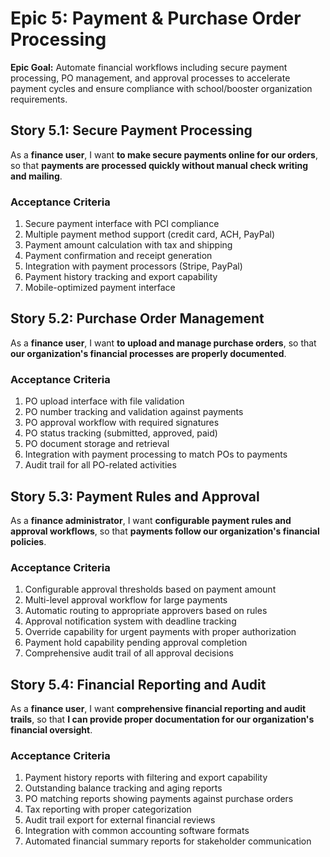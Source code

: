 # Epic 5: Payment & Purchase Order Processing

**Epic Goal:** Automate financial workflows including secure payment processing, PO management, and approval processes to accelerate payment cycles and ensure compliance with school/booster organization requirements.

## Story 5.1: Secure Payment Processing

As a **finance user**,
I want **to make secure payments online for our orders**,
so that **payments are processed quickly without manual check writing and mailing**.

### Acceptance Criteria
1. Secure payment interface with PCI compliance
2. Multiple payment method support (credit card, ACH, PayPal)
3. Payment amount calculation with tax and shipping
4. Payment confirmation and receipt generation
5. Integration with payment processors (Stripe, PayPal)
6. Payment history tracking and export capability
7. Mobile-optimized payment interface

## Story 5.2: Purchase Order Management

As a **finance user**,
I want **to upload and manage purchase orders**,
so that **our organization's financial processes are properly documented**.

### Acceptance Criteria
1. PO upload interface with file validation
2. PO number tracking and validation against payments
3. PO approval workflow with required signatures
4. PO status tracking (submitted, approved, paid)
5. PO document storage and retrieval
6. Integration with payment processing to match POs to payments
7. Audit trail for all PO-related activities

## Story 5.3: Payment Rules and Approval

As a **finance administrator**,
I want **configurable payment rules and approval workflows**,
so that **payments follow our organization's financial policies**.

### Acceptance Criteria
1. Configurable approval thresholds based on payment amount
2. Multi-level approval workflow for large payments
3. Automatic routing to appropriate approvers based on rules
4. Approval notification system with deadline tracking
5. Override capability for urgent payments with proper authorization
6. Payment hold capability pending approval completion
7. Comprehensive audit trail of all approval decisions

## Story 5.4: Financial Reporting and Audit

As a **finance user**,
I want **comprehensive financial reporting and audit trails**,
so that **I can provide proper documentation for our organization's financial oversight**.

### Acceptance Criteria
1. Payment history reports with filtering and export capability
2. Outstanding balance tracking and aging reports
3. PO matching reports showing payments against purchase orders
4. Tax reporting with proper categorization
5. Audit trail export for external financial reviews
6. Integration with common accounting software formats
7. Automated financial summary reports for stakeholder communication
